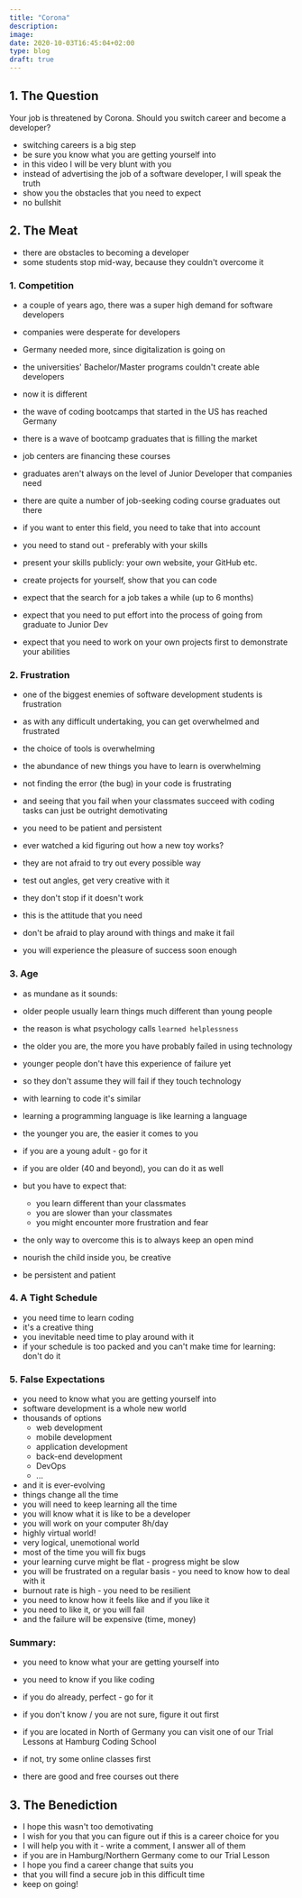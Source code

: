 ```yaml
---
title: "Corona"
description: 
image: 
date: 2020-10-03T16:45:04+02:00
type: blog
draft: true
---
```


## 1. The Question

Your job is threatened by Corona. Should you switch career and become a developer?

- switching careers is a big step
- be sure you know what you are getting yourself into
- in this video I will be very blunt with you
- instead of advertising the job of a software developer, I will speak the truth
- show you the obstacles that you need to expect
- no bullshit

## 2. The Meat

- there are obstacles to becoming a developer
- some students stop mid-way, because they couldn't overcome it

### 1. Competition

- a couple of years ago, there was a super high demand for software developers
- companies were desperate for developers
- Germany needed more, since digitalization is going on
- the universities' Bachelor/Master programs couldn't create able developers

- now it is different
- the wave of coding bootcamps that started in the US has reached Germany
- there is a wave of bootcamp graduates that is filling the market
- job centers are financing these courses
- graduates aren't always on the level of Junior Developer that companies need
- there are quite a number of job-seeking coding course graduates out there

- if you want to enter this field, you need to take that into account
- you need to stand out - preferably with your skills
- present your skills publicly: your own website, your GitHub etc.
- create projects for yourself, show that you can code
- expect that the search for a job takes a while (up to 6 months)
- expect that you need to put effort into the process of going from graduate to Junior Dev
- expect that you need to work on your own projects first to demonstrate your abilities

### 2. Frustration

- one of the biggest enemies of software development students is frustration
- as with any difficult undertaking, you can get overwhelmed and frustrated
- the choice of tools is overwhelming
- the abundance of new things you have to learn is overwhelming
- not finding the error (the bug) in your code is frustrating
- and seeing that you fail when your classmates succeed with coding tasks can just be outright demotivating

- you need to be patient and persistent
- ever watched a kid figuring out how a new toy works?
- they are not afraid to try out every possible way
- test out angles, get very creative with it
- they don't stop if it doesn't work
- this is the attitude that you need
- don't be afraid to play around with things and make it fail
- you will experience the pleasure of success soon enough

### 3. Age

- as mundane as it sounds:
- older people usually learn things much different than young people
- the reason is what psychology calls `learned helplessness` 
- the older you are, the more you have probably failed in using technology
- younger people don't have this experience of failure yet
- so they don't assume they will fail if they touch technology

- with learning to code it's similar
- learning a programming language is like learning a language
- the younger you are, the easier it comes to you
- if you are a young adult - go for it
- if you are older (40 and beyond), you can do it as well
- but you have to expect that:
  - you learn different than your classmates
  - you are slower than your classmates
  - you might encounter more frustration and fear
- the only way to overcome this is to always keep an open mind
- nourish the child inside you, be creative
- be persistent and patient

### 4. A Tight Schedule

- you need time to learn coding
- it's a creative thing
- you inevitable need time to play around with it
- if your schedule is too packed and you can't make time for learning: don't do it

### 5. False Expectations

- you need to know what you are getting yourself into
- software development is a whole new world
- thousands of options
  - web development
  - mobile development
  - application development
  - back-end development
  - DevOps
  - ...
- and it is ever-evolving
- things change all the time
- you will need to keep learning all the time
- you will know what it is like to be a developer
- you will work on your computer 8h/day
- highly virtual world!
- very logical, unemotional world
- most of the time you will fix bugs
- your learning curve might be flat - progress might be slow
- you will be frustrated on a regular basis - you need to know how to deal with it
- burnout rate is high - you need to be resilient
- you need to know how it feels like and if you like it
- you need to like it, or you will fail
- and the failure will be expensive (time, money)

### Summary:

- you need to know what your are getting yourself into
- you need to know if you like coding
- if you do already, perfect - go for it
- if you don't know / you are not sure, figure it out first

- if you are located in North of Germany you can visit one of our Trial Lessons at Hamburg Coding School
- if not, try some online classes first
- there are good and free courses out there

## 3. The Benediction

- I hope this wasn't too demotivating
- I wish for you that you can figure out if this is a career choice for you
- I will help you with it - write a comment, I answer all of them
- if you are in Hamburg/Northern Germany come to our Trial Lesson
- I hope you find a career change that suits you
- that you will find a secure job in this difficult time
- keep on going!

